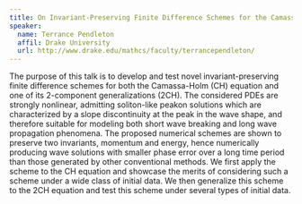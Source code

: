 ```yaml
---
title: On Invariant-Preserving Finite Difference Schemes for the Camassa-Holm Equation and the Two-Component Camassa-Holm System
speaker:
  name: Terrance Pendleton
  affil: Drake University
  url: http://www.drake.edu/mathcs/faculty/terrancependleton/
---
```


The purpose of this talk is to develop and test novel invariant-preserving finite difference schemes for both the Camassa-Holm (CH) equation and one of its 2-component generalizations (2CH). The considered PDEs are strongly nonlinear, admitting soliton-like peakon solutions which are characterized by a slope discontinuity at the peak in the wave shape, and therefore suitable for modeling both short wave breaking and long wave propagation phenomena. The proposed numerical schemes are shown to preserve two invariants, momentum and energy, hence numerically producing wave solutions with smaller phase error over a long time period than those generated by other conventional methods. We first apply the scheme to the CH equation and showcase the merits of considering such a scheme under a wide class of initial data. We then generalize this scheme to the 2CH equation and test this scheme under several types of initial data.